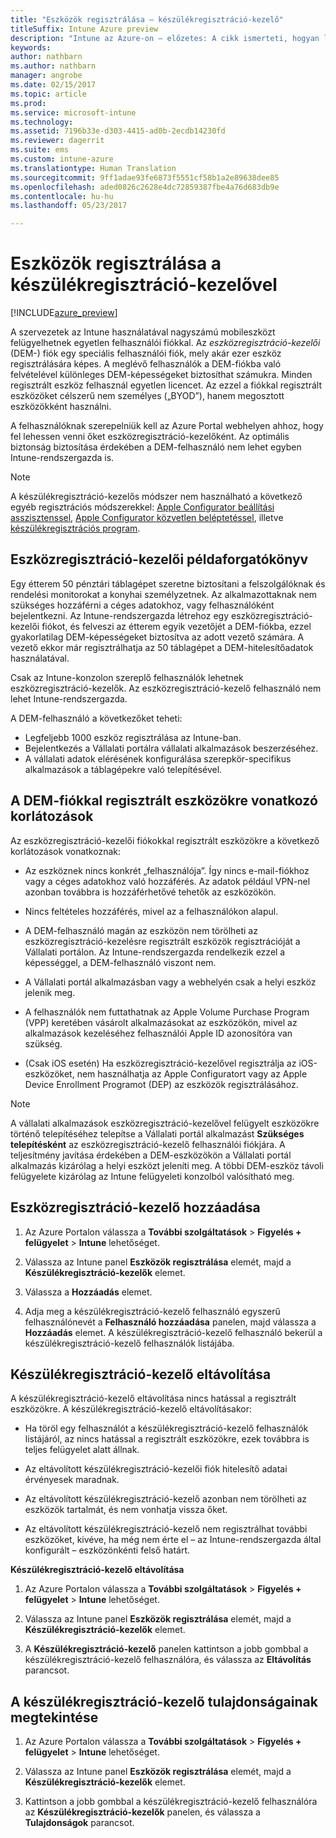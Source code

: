```yaml
---
title: "Eszközök regisztrálása – készülékregisztráció-kezelő"
titleSuffix: Intune Azure preview
description: "Intune az Azure-on – előzetes: A cikk ismerteti, hogyan lehet regisztrálni az eszközöket az Intune-ban a készülékregisztráció-kezelővel. "
keywords: 
author: nathbarn
ms.author: nathbarn
manager: angrobe
ms.date: 02/15/2017
ms.topic: article
ms.prod: 
ms.service: microsoft-intune
ms.technology: 
ms.assetid: 7196b33e-d303-4415-ad0b-2ecdb14230fd
ms.reviewer: dagerrit
ms.suite: ems
ms.custom: intune-azure
ms.translationtype: Human Translation
ms.sourcegitcommit: 9ff1adae93fe6873f5551cf58b1a2e89638dee85
ms.openlocfilehash: aded0826c2628e4dc72859387fbe4a76d683db9e
ms.contentlocale: hu-hu
ms.lasthandoff: 05/23/2017

---
```


# <a name="enroll-devices-using-device-enrollment-manager"></a>Eszközök regisztrálása a készülékregisztráció-kezelővel

[!INCLUDE[azure_preview](./includes/azure_preview.md)]

A szervezetek az Intune használatával nagyszámú mobileszközt felügyelhetnek egyetlen felhasználói fiókkal. Az *eszközregisztráció-kezelői* (DEM-) fiók egy speciális felhasználói fiók, mely akár ezer eszköz regisztrálására képes. A meglévő felhasználók a DEM-fiókba való felvételével különleges DEM-képességeket biztosíthat számukra. Minden regisztrált eszköz felhasznál egyetlen licencet. Az ezzel a fiókkal regisztrált eszközöket célszerű nem személyes („BYOD”), hanem megosztott eszközökként használni.  

A felhasználóknak szerepelniük kell az Azure Portal webhelyen ahhoz, hogy fel lehessen venni őket eszközregisztráció-kezelőként. Az optimális biztonság biztosítása érdekében a DEM-felhasználó nem lehet egyben Intune-rendszergazda is.

>[!NOTE]
>A készülékregisztráció-kezelős módszer nem használható a következő egyéb regisztrációs módszerekkel: [Apple Configurator beállítási asszisztenssel](apple-configurator-setup-assistant-enroll-ios.md), [Apple Configurator közvetlen beléptetéssel](apple-configurator-direct-enroll-ios.md), illetve [készülékregisztrációs program](device-enrollment-program-enroll-ios.md). 

## <a name="example-of-a-device-enrollment-manager-scenario"></a>Eszközregisztráció-kezelői példaforgatókönyv

Egy étterem 50 pénztári táblagépet szeretne biztosítani a felszolgálóknak és rendelési monitorokat a konyhai személyzetnek. Az alkalmazottaknak nem szükséges hozzáférni a céges adatokhoz, vagy felhasználóként bejelentkezni. Az Intune-rendszergazda létrehoz egy eszközregisztráció-kezelői fiókot, és felveszi az étterem egyik vezetőjét a DEM-fiókba, ezzel gyakorlatilag DEM-képességeket biztosítva az adott vezető számára. A vezető ekkor már regisztrálhatja az 50 táblagépet a DEM-hitelesítőadatok használatával.

Csak az Intune-konzolon szereplő felhasználók lehetnek eszközregisztráció-kezelők. Az eszközregisztráció-kezelő felhasználó nem lehet Intune-rendszergazda.

A DEM-felhasználó a következőket teheti:

-   Legfeljebb 1000 eszköz regisztrálása az Intune-ban.
-   Bejelentkezés a Vállalati portálra vállalati alkalmazások beszerzéséhez.
-   A vállalati adatok elérésének konfigurálása szerepkör-specifikus alkalmazások a táblagépekre való telepítésével.

## <a name="limitations-of-devices-that-are-enrolled-with-a-dem-account"></a>A DEM-fiókkal regisztrált eszközökre vonatkozó korlátozások

Az eszközregisztráció-kezelői fiókokkal regisztrált eszközökre a következő korlátozások vonatkoznak:

  - Az eszköznek nincs konkrét „felhasználója”. Így nincs e-mail-fiókhoz vagy a céges adatokhoz való hozzáférés. Az adatok például VPN-nel azonban továbbra is hozzáférhetővé tehetők az eszközökön.

  - Nincs feltételes hozzáférés, mivel az a felhasználókon alapul.

  - A DEM-felhasználó magán az eszközön nem törölheti az eszközregisztráció-kezelésre regisztrált eszközök regisztrációját a Vállalati portálon. Az Intune-rendszergazda rendelkezik ezzel a képességgel, a DEM-felhasználó viszont nem.

  - A Vállalati portál alkalmazásban vagy a webhelyén csak a helyi eszköz jelenik meg.
 
  - A felhasználók nem futtathatnak az Apple Volume Purchase Program (VPP) keretében vásárolt alkalmazásokat az eszközökön, mivel az alkalmazások kezeléséhez felhasználói Apple ID azonosítóra van szükség.
 
  - (Csak iOS esetén) Ha eszközregisztráció-kezelővel regisztrálja az iOS-eszközöket, nem használhatja az Apple Configuratort vagy az Apple Device Enrollment Programot (DEP) az eszközök regisztrálásához.


> [!NOTE]
> A vállalati alkalmazások eszközregisztráció-kezelővel felügyelt eszközökre történő telepítéséhez telepítse a Vállalati portál alkalmazást **Szükséges telepítésként** az eszközregisztráció-kezelő felhasználói fiókjára.
> A teljesítmény javítása érdekében a DEM-eszközökön a Vállalati portál alkalmazás kizárólag a helyi eszközt jeleníti meg. A többi DEM-eszköz távoli felügyelete kizárólag az Intune felügyeleti konzolból valósítható meg.


## <a name="add-a-device-enrollment-manager"></a>Eszközregisztráció-kezelő hozzáadása

1.  Az Azure Portalon válassza a **További szolgáltatások** > **Figyelés + felügyelet** > **Intune** lehetőséget.

2.  Válassza az Intune panel **Eszközök regisztrálása** elemét, majd a **Készülékregisztráció-kezelők** elemet.

3.  Válassza a **Hozzáadás** elemet.

4.  Adja meg a készülékregisztráció-kezelő felhasználó egyszerű felhasználónevét a **Felhasználó hozzáadása** panelen, majd válassza a **Hozzáadás** elemet. A készülékregisztráció-kezelő felhasználó bekerül a készülékregisztráció-kezelő felhasználók listájába.

## <a name="remove-a-device-enrollment-manager"></a>Készülékregisztráció-kezelő eltávolítása

A készülékregisztráció-kezelő eltávolítása nincs hatással a regisztrált eszközökre. A készülékregisztráció-kezelő eltávolításakor:

-   Ha töröl egy felhasználót a készülékregisztráció-kezelő felhasználók listájáról, az nincs hatással a regisztrált eszközökre, ezek továbbra is teljes felügyelet alatt állnak.

-   Az eltávolított készülékregisztráció-kezelői fiók hitelesítő adatai érvényesek maradnak.

-   Az eltávolított készülékregisztráció-kezelő azonban nem törölheti az eszközök tartalmát, és nem vonhatja vissza őket.

-   Az eltávolított készülékregisztráció-kezelő nem regisztrálhat további eszközöket, kivéve, ha még nem érte el – az Intune-rendszergazda által konfigurált – eszközönkénti felső határt.

**Készülékregisztráció-kezelő eltávolítása**

1. Az Azure Portalon válassza a **További szolgáltatások** > **Figyelés + felügyelet** > **Intune** lehetőséget.

2. Válassza az Intune panel **Eszközök regisztrálása** elemét, majd a **Készülékregisztráció-kezelők** elemet.

3. A **Készülékregisztráció-kezelő** panelen kattintson a jobb gombbal a készülékregisztráció-kezelő felhasználóra, és válassza az **Eltávolítás** parancsot.

## <a name="view-the-properties-of-a-device-enrollment-manager"></a>A készülékregisztráció-kezelő tulajdonságainak megtekintése

1. Az Azure Portalon válassza a **További szolgáltatások** > **Figyelés + felügyelet** > **Intune** lehetőséget.

2. Válassza az Intune panel **Eszközök regisztrálása** elemét, majd a **Készülékregisztráció-kezelők** elemet.

3. Kattintson a jobb gombbal a készülékregisztráció-kezelő felhasználóra az **Készülékregisztráció-kezelők** panelen, és válassza a **Tulajdonságok** parancsot.

